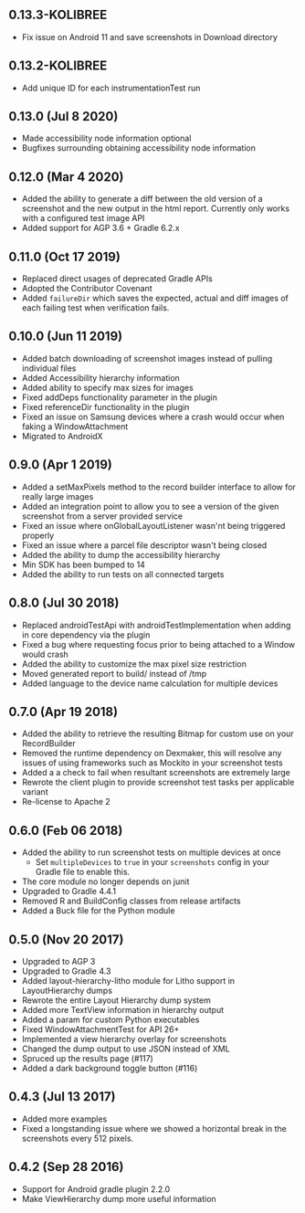 0.13.3-KOLIBREE
------
- Fix issue on Android 11 and save screenshots in Download directory

0.13.2-KOLIBREE
------
- Add unique ID for each instrumentationTest run

0.13.0 (Jul 8 2020)
------
- Made accessibility node information optional
- Bugfixes surrounding obtaining accessibility node information

0.12.0 (Mar 4 2020)
------
- Added the ability to generate a diff between the old version of a screenshot and the new output in the html report. Currently only works with a configured test image API
- Added support for AGP 3.6 + Gradle 6.2.x

0.11.0 (Oct 17 2019)
------
- Replaced direct usages of deprecated Gradle APIs
- Adopted the Contributor Covenant
- Added `failureDir` which saves the expected, actual and diff images of each failing test when verification fails.

0.10.0 (Jun 11 2019)
------
- Added batch downloading of screenshot images instead of pulling individual files
- Added Accessibility hierarchy information
- Added ability to specify max sizes for images
- Fixed addDeps functionality parameter in the plugin
- Fixed referenceDir functionality in the plugin
- Fixed an issue on Samsung devices where a crash would occur when faking a WindowAttachment
- Migrated to AndroidX

0.9.0 (Apr 1 2019)
-----
- Added a setMaxPixels method to the record builder interface to allow for really large images
- Added an integration point to allow you to see a version of the given screenshot from a server provided service
- Fixed an issue where onGlobalLayoutListener wasn'nt being triggered properly
- Fixed an issue where a parcel file descriptor wasn't being closed
- Added the ability to dump the accessibility hierarchy
- Min SDK has been bumped to 14
- Added the ability to run tests on all connected targets

0.8.0 (Jul 30 2018)
-----
- Replaced androidTestApi with androidTestImplementation when adding in core dependency via the plugin
- Fixed a bug where requesting focus prior to being attached to a Window would crash
- Added the ability to customize the max pixel size restriction
- Moved generated report to build/ instead of /tmp
- Added language to the device name calculation for multiple devices

0.7.0 (Apr 19 2018)
-----
- Added the ability to retrieve the resulting Bitmap for custom use on your RecordBuilder
- Removed the runtime dependency on Dexmaker, this will resolve any issues of using frameworks such as Mockito in your screenshot tests
- Added a a check to fail when resultant screenshots are extremely large
- Rewrote the client plugin to provide screenshot test tasks per applicable variant
- Re-license to Apache 2

0.6.0 (Feb 06 2018)
-----
- Added the ability to run screenshot tests on multiple devices at once
  - Set `multipleDevices` to `true` in your `screenshots` config in your Gradle file to enable this.
- The core module no longer depends on junit
- Upgraded to Gradle 4.4.1
- Removed R and BuildConfig classes from release artifacts
- Added a Buck file for the Python module

0.5.0 (Nov 20 2017)
-----
- Upgraded to AGP 3
- Upgraded to Gradle 4.3
- Added layout-hierarchy-litho module for Litho support in LayoutHierarchy dumps
- Rewrote the entire Layout Hierarchy dump system
- Added more TextView information in hierarchy output
- Added a param for custom Python executables
- Fixed WindowAttachmentTest for API 26+
- Implemented a view hierarchy overlay for screenshots
- Changed the dump output to use JSON instead of XML
- Spruced up the results page (#117)
- Added a dark background toggle button (#116)

0.4.3 (Jul 13 2017)
-----
- Added more examples
- Fixed a longstanding issue where we showed a horizontal break in the screenshots every 512 pixels.

0.4.2 (Sep 28 2016)
-----
- Support for Android gradle plugin 2.2.0
- Make ViewHierarchy dump more useful information
